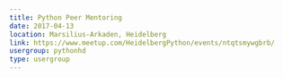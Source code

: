 ```yaml
---
title: Python Peer Mentoring
date: 2017-04-13
location: Marsilius-Arkaden, Heidelberg
link: https://www.meetup.com/HeidelbergPython/events/ntqtsmywgbrb/
usergroup: pythonhd
type: usergroup
---
```

